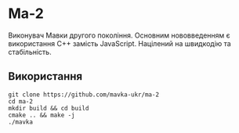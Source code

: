 # Ма-2

Виконувач Мавки другого покоління. Основним нововведенням є використання C++ замість JavaScript. Націлений на швидкодію та стабільність.

## Використання

```
git clone https://github.com/mavka-ukr/ma-2
cd ma-2
mkdir build && cd build
cmake .. && make -j
./mavka
```